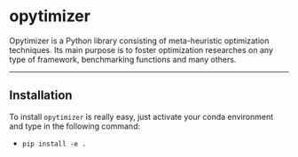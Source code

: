 # opytimizer

Opytimizer is a Python library consisting of meta-heuristic optimization techniques. Its main purpose is to foster optimization researches on any type of framework, benchmarking functions and many others.

---

## Installation

To install ```opytimizer``` is really easy, just activate your conda environment and type in the following command:
  * ```pip install -e .```
